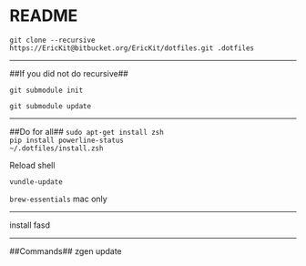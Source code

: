 # README #

`git clone --recursive https://EricKit@bitbucket.org/EricKit/dotfiles.git .dotfiles`

***

##If you did not do recursive##

`git submodule init` 

`git submodule update`

***

##Do for all##
`sudo apt-get install zsh`  
`pip install powerline-status`  
`~/.dotfiles/install.zsh`  

Reload shell

`vundle-update`

`brew-essentials` mac only

***

install fasd

***
##Commands##
zgen update
